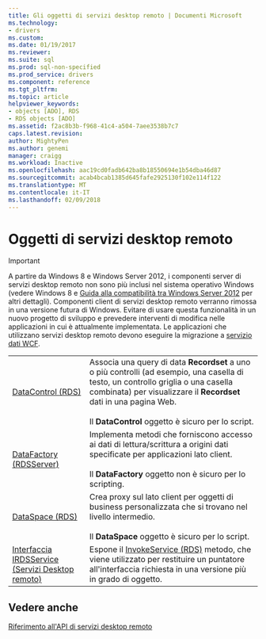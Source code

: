 ```yaml
---
title: Gli oggetti di servizi desktop remoto | Documenti Microsoft
ms.technology:
- drivers
ms.custom: 
ms.date: 01/19/2017
ms.reviewer: 
ms.suite: sql
ms.prod: sql-non-specified
ms.prod_service: drivers
ms.component: reference
ms.tgt_pltfrm: 
ms.topic: article
helpviewer_keywords:
- objects [ADO], RDS
- RDS objects [ADO]
ms.assetid: f2ac8b3b-f968-41c4-a504-7aee3538b7c7
caps.latest.revision: 
author: MightyPen
ms.author: genemi
manager: craigg
ms.workload: Inactive
ms.openlocfilehash: aac19cd0fadb642ba8b18550694e1b54dba46d87
ms.sourcegitcommit: acab4bcab1385d645fafe2925130f102e114f122
ms.translationtype: MT
ms.contentlocale: it-IT
ms.lasthandoff: 02/09/2018
---
```

# <a name="rds-objects"></a>Oggetti di servizi desktop remoto
> [!IMPORTANT]
>  A partire da Windows 8 e Windows Server 2012, i componenti server di servizi desktop remoto non sono più inclusi nel sistema operativo Windows (vedere Windows 8 e [Guida alla compatibilità tra Windows Server 2012](https://www.microsoft.com/en-us/download/details.aspx?id=27416) per altri dettagli). Componenti client di servizi desktop remoto verranno rimossa in una versione futura di Windows. Evitare di usare questa funzionalità in un nuovo progetto di sviluppo e prevedere interventi di modifica nelle applicazioni in cui è attualmente implementata. Le applicazioni che utilizzano servizi desktop remoto devono eseguire la migrazione a [servizio dati WCF](http://go.microsoft.com/fwlink/?LinkId=199565).  
  
|||  
|-|-|  
|[DataControl (RDS)](../../../ado/reference/rds-api/datacontrol-object-rds.md)|Associa una query di data **Recordset** a uno o più controlli (ad esempio, una casella di testo, un controllo griglia o una casella combinata) per visualizzare il **Recordset** dati in una pagina Web.<br /><br /> Il **DataControl** oggetto è sicuro per lo script.|  
|[DataFactory (RDSServer)](../../../ado/reference/rds-api/datafactory-object-rdsserver.md)|Implementa metodi che forniscono accesso ai dati di lettura/scrittura a origini dati specificate per applicazioni lato client.<br /><br /> Il **DataFactory** oggetto non è sicuro per lo scripting.|  
|[DataSpace (RDS)](../../../ado/reference/rds-api/dataspace-object-rds.md)|Crea proxy sul lato client per oggetti di business personalizzata che si trovano nel livello intermedio.<br /><br /> Il **DataSpace** oggetto è sicuro per lo script.|  
|[Interfaccia IRDSService (Servizi Desktop remoto)](../../../ado/reference/rds-api/irdsservice-interface-rds.md)|Espone il [InvokeService (RDS)](../../../ado/reference/rds-api/invokeservice-rds.md) metodo, che viene utilizzato per restituire un puntatore all'interfaccia richiesta in una versione più in grado di oggetto.|  
  
## <a name="see-also"></a>Vedere anche  
 [Riferimento all'API di servizi desktop remoto](../../../ado/reference/rds-api/rds-api-reference.md)


